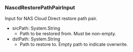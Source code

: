 ### NascdRestorePathPairInput
Input for NAS Cloud Direct restore path pair.

- srcPath: System.String
  - Path to be restored from. Must be non-empty.
- dstPath: System.String
  - Path to restore to. Empty path to indicate overwrite.
